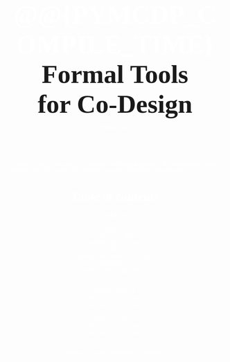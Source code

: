 
<h1 id='booktitle' nonumber notoc style='margin-top: -3em'>
    <!-- PyMCDP user manual -->
    <!-- The MCDPL co-design modeling language
    and its interactive co-design environment -->
    <!-- A Practical Approach to Co-Design -->
    <!-- Practical Tools for Co-Design -->
    <!-- Formal Tools for Systems Co-Design -->
    <span style='color:white;'>@@{PYMCDP_COMPILE_TIME}</span>
    <br/>Formal Tools <br/>for <f>Co</f>-<r>Design</r>
</h1>

<div id='author'>
    <p>Andrea Censi</p>
    <!-- <p><a href="http://censi.mit.edu">Andrea Censi</a>

    </p> -->
</div>

<p id='logop'>
    <img src='logo.png'/>
</p>

<div class='abstract'>
    Compiled: @@{PYMCDP_COMPILE_TIME} at @@{PYMCDP_COMPILE_DATE}

    <!-- Lorem ipsum dolor sit amet, consectetur adipisicing elit, sed do eiusmod
    tempor incididunt ut labore et dolore magna aliqua. Ut enim ad minim veniam,
    quis nostrud exercitation ullamco laboris nisi ut aliquip ex ea commodo
    consequat. Duis aute irure dolor in reprehenderit in voluptate velit esse
    cillum dolore eu fugiat nulla pariatur. Excepteur sint occaecat cupidatat non
    proident, sunt in culpa qui officia deserunt mollit anim id est laborum. -->
</div>
<!--
<div id='build_stats'>
    Version PYMCDP_VERSION. Manual compiled from branch COMPILE_BRANCH on COMPILE_DATE.
</div> -->

<div id='affiliation'> The author is with the Laboratory of Information and
    Decision Systems at the Massachusetts Institute of Technology; with ETH Zurich;
    with nuTonomy, inc.; and with Duckietown Engineering.
</div>

<h1 notoc nonumber id='toc-heading'>Table of contents</h1>

<!-- place toc here -->
<div id='toc'></div>

<!-- <h2 id='symbols-heading'>Table of important symbols</h2> -->


Media info:

    @page {
    size: 6in 9in;
    margin-top: 1.7cm;
    /*here*/
    margin-bottom: 0.312in;
    @center {
    border: solid 1px black;
    }
    }
    @page :left {
    margin-left: 1cm;
    margin-right: 2cm;
    }
    @page :right {
    margin-left: 2cm;
    margin-right: 1cm;
    }

    Render params: @@{RENDER_PARAMS}


<style>
    #booktitle, #author {
        font-family: Cambria;
    }
    #booktitle {
        text-align: center; font-size: 45pt !important;
        margin-top: 1em !important;
    }
    #author {
        text-align: center;
        margin-top: 5em;

         a {
        text-decoration: none;
        color: darkblue;
        font-size: 14pt;
        }
    }

    #author, #affiliation {
        color: white;
        margin: 0; padding: 0;
        margin-top: -2em;

    }
    @media print {
        #affiliation {
            float: footnote;
            font-size: smaller;
            text-align: justify;
        }
        #affiliation::footnote-call { display: none;  content: none; }
        #affiliation::footnote-marker { display: none; content: none;  }
    }
    @media screen {
        #affiliation {
            text-align: justify;
            font-size: smaller;
            margin-top: 6em;
        }
    }
    #build_stats {
        margin-top: 4em;
        font-size: smaller;
        font-style: italic;
    }
    #booktitle {
        font-size: 20pt;
        margin-top: 3em;
        font-family: "Berkshire", serif;
    }
    #toc-heading {
        page-break-before: always;
    }
    /*#symbols-heading {
        page-break-before: always;
    }*/
    .abstract {
        padding-left: 3em;
        padding-right: 3em;
    }
    #logop {
        text-align: center;
    }
    #logop  img {
        width: 40%;

        margin-top: 5em;
        margin-bottom: 5em;
    }

    ul.toc { font-size: smaller; }
    ul.toc, ul.toc ul { list-style-type: none; }

</style>
